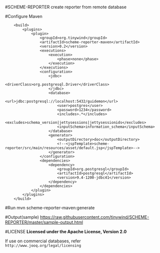 #SCHEME-REPORTER
create reporter from remote database

#Configure Maven
```
    <build>
        <plugins>
            <plugin>
                <groupId>org.tinywind</groupId>
                <artifactId>scheme-reporter-maven</artifactId>
                <version>0.2</version>
                <executions>
                    <execution>
                        <phase>none</phase>
                    </execution>
                </executions>
                <configuration>
                    <jdbc>
                        <driverClass>org.postgresql.Driver</driverClass>
                    </jdbc>
                    <database>
                        <url>jdbc:postgresql://localhost:5432/guidemon</url>
                        <user>postgres</user>
                        <password>1234</password>
                        <includes>.*</includes>
                        <excludes>schema_version|jettysessions|jettysessionids</excludes>
                        <inputSchema>information_schema</inputSchema>
                    </database>                
                    <generator>
                        <outputDirectory>doc</outputDirectory>
                        <!--<jspTemplate>scheme-reporter/src/main/resources/asset/default.jsp</jspTemplate>-->
                    </generator>
                </configuration>
                <dependencies>
                    <dependency>
                        <groupId>org.postgresql</groupId>
                        <artifactId>postgresql</artifactId>
                        <version>9.4-1200-jdbc41</version>
                    </dependency>
                </dependencies>
            </plugin>
        </plugins>
    </build>
```

#Run
mvn scheme-reporter-maven:generate

#Output(sample)
https://raw.githubusercontent.com/tinywind/SCHEME-REPORTER/master/sample-output.html

#LICENSE
**Licensed under the Apache License, Version 2.0**

If use on commercial databases, refer `http://www.jooq.org/legal/licensing`
